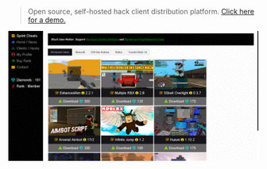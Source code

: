 > Open source, self-hosted hack client distribution platform. [Click here for a demo.](http://sprint-cheats.mygamesonline.org/index.php)

[![](previews/first.png)](previews/first.png)

<!-- [![Image2](previews/second.png)](previews/second.png) -->
